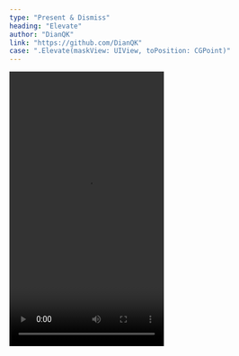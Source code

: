 ```yaml
---
type: "Present & Dismiss"
heading: "Elevate"
author: "DianQK"
link: "https://github.com/DianQK"
case: ".Elevate(maskView: UIView, toPosition: CGPoint)"
---
```


<video id="video" width="275" height="490" controls="" preload="assets/videos/present/Elevate.mov" loop>
<source src="assets/videos/present/Elevate.mov" type="video/mp4">
</video>